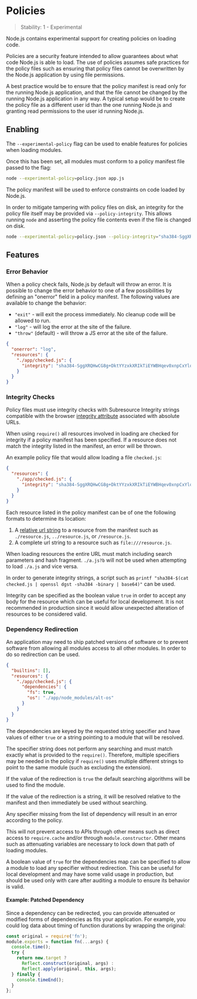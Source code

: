 # Policies

<!--introduced_in=v11.8.0-->
<!-- type=misc -->

> Stability: 1 - Experimental

<!-- name=policy -->

Node.js contains experimental support for creating policies on loading code.

Policies are a security feature intended to allow guarantees
about what code Node.js is able to load. The use of policies assumes
safe practices for the policy files such as ensuring that policy
files cannot be overwritten by the Node.js application by using
file permissions.

A best practice would be to ensure that the policy manifest is read only for
the running Node.js application, and that the file cannot be changed
by the running Node.js application in any way. A typical setup would be to
create the policy file as a different user id than the one running Node.js
and granting read permissions to the user id running Node.js.

## Enabling

<!-- type=misc -->

The `--experimental-policy` flag can be used to enable features for policies
when loading modules.

Once this has been set, all modules must conform to a policy manifest file
passed to the flag:

```sh
node --experimental-policy=policy.json app.js
```

The policy manifest will be used to enforce constraints on code loaded by
Node.js.

In order to mitigate tampering with policy files on disk, an integrity for
the policy file itself may be provided via `--policy-integrity`.
This allows running `node` and asserting the policy file contents
even if the file is changed on disk.

```sh
node --experimental-policy=policy.json --policy-integrity="sha384-SggXRQHwCG8g+DktYYzxkXRIkTiEYWBHqev0xnpCxYlqMBufKZHAHQM3/boDaI/0" app.js
```

## Features

### Error Behavior

When a policy check fails, Node.js by default will throw an error.
It is possible to change the error behavior to one of a few possibilities
by defining an "onerror" field in a policy manifest. The following values are
available to change the behavior:

* `"exit"` - will exit the process immediately.
    No cleanup code will be allowed to run.
* `"log"` - will log the error at the site of the failure.
* `"throw"` (default) - will throw a JS error at the site of the failure.

```json
{
  "onerror": "log",
  "resources": {
    "./app/checked.js": {
      "integrity": "sha384-SggXRQHwCG8g+DktYYzxkXRIkTiEYWBHqev0xnpCxYlqMBufKZHAHQM3/boDaI/0"
    }
  }
}
```

### Integrity Checks

Policy files must use integrity checks with Subresource Integrity strings
compatible with the browser
[integrity attribute](https://www.w3.org/TR/SRI/#the-integrity-attribute)
associated with absolute URLs.

When using `require()` all resources involved in loading are checked for
integrity if a policy manifest has been specified. If a resource does not match
the integrity listed in the manifest, an error will be thrown.

An example policy file that would allow loading a file `checked.js`:

```json
{
  "resources": {
    "./app/checked.js": {
      "integrity": "sha384-SggXRQHwCG8g+DktYYzxkXRIkTiEYWBHqev0xnpCxYlqMBufKZHAHQM3/boDaI/0"
    }
  }
}
```

Each resource listed in the policy manifest can be of one the following
formats to determine its location:

1. A [relative url string][] to a resource from the manifest such as `./resource.js`, `../resource.js`, or `/resource.js`.
2. A complete url string to a resource such as `file:///resource.js`.

When loading resources the entire URL must match including search parameters
and hash fragment. `./a.js?b` will not be used when attempting to load
`./a.js` and vice versa.

In order to generate integrity strings, a script such as
`printf "sha384-$(cat checked.js | openssl dgst -sha384 -binary | base64)"`
can be used.

Integrity can be specified as the boolean value `true` in order to accept any
body for the resource which can be useful for local development. It is not
recommended in production since it would allow unexpected alteration of
resources to be considered valid.

### Dependency Redirection

An application may need to ship patched versions of software or to prevent
software from allowing all modules access to all other modules. In order to
do so redirection can be used.

```json
{
  "builtins": [],
  "resources": {
    "./app/checked.js": {
      "dependencies": {
        "fs": true,
        "os": "./app/node_modules/alt-os"
      }
    }
  }
}
```

The dependencies are keyed by the requested string specifier and have values
of either `true` or a string pointing to a module that will be resolved.

The specifier string does not perform any searching and must match exactly
what is provided to the `require()`. Therefore, multiple specifiers may be
needed in the policy if `require()` uses multiple different strings to point
to the same module (such as excluding the extension).

If the value of the redirection is `true` the default searching algorithms will
be used to find the module.

If the value of the redirection is a string, it will be resolved relative to
the manifest and then immediately be used without searching.

Any specifier missing from the list of dependency will result in an error
according to the policy.

This will not prevent access to APIs through other means such as direct access
to `require.cache` and/or through `module.constructor`. Other means such as
attenuating variables are necessary to lock down that path of loading modules.

A boolean value of `true` for the dependencies map can be specified to allow a
module to load any specifier without redirection. This can be useful for local
development and may have some valid usage in production, but should be used
only with care after auditing a module to ensure its behavior is valid.

#### Example: Patched Dependency

Since a dependency can be redirected, you can provide attenuated or modified
forms of dependencies as fits your application. For example, you could log
data about timing of function durations by wrapping the original:

```js
const original = require('fn');
module.exports = function fn(...args) {
  console.time();
  try {
    return new.target ?
      Reflect.construct(original, args) :
      Reflect.apply(original, this, args);
  } finally {
    console.timeEnd();
  }
};
```


[relative url string]: https://url.spec.whatwg.org/#relative-url-with-fragment-string
